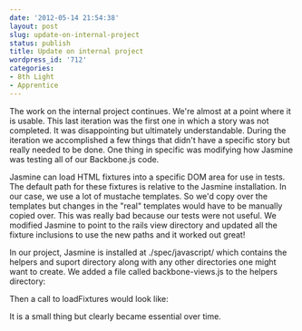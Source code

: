 ```yaml
---
date: '2012-05-14 21:54:38'
layout: post
slug: update-on-internal-project
status: publish
title: Update on internal project
wordpress_id: '712'
categories:
- 8th Light
- Apprentice
---
```


The work on the internal project continues. We're almost at a point where it is usable. This last iteration was the first one in which a story was not completed. It was disappointing but ultimately understandable. During the iteration we accomplished a few things that didn't have a specific story but really needed to be done. One thing in specific was modifying how Jasmine was testing all of our Backbone.js code.

Jasmine can load HTML fixtures into a specific DOM area for use in tests. The default path for these fixtures is relative to the Jasmine installation. In our case, we use a lot of mustache templates. So we'd copy over the templates but changes in the "real" templates would have to be manually copied over. This was really bad because our tests were not useful. We modified Jasmine to point to the rails view directory and updated all the fixture inclusions to use the new paths and it worked out great!

In our project, Jasmine is installed at ./spec/javascript/ which contains the helpers and suport directory along with any other directories one might want to create. We added a file called backbone-views.js to the helpers directory:

<script src="https://gist.github.com/2698739.js?file=rails-fixtures.js">
</script>

Then a call to loadFixtures would look like:

<script src="https://gist.github.com/2698748.js?file=gistfile1.js">
</script>

It is a small thing but clearly became essential over time.
